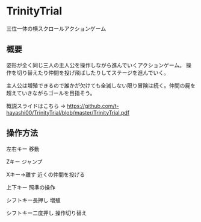# TrinityTrial
三位一体の横スクロールアクションゲーム
## 概要
姿形が全く同じ三人の主人公を操作しながら進んでいくアクションゲーム。
操作を切り替えたり仲間を投げ飛ばしたりしてステージを進んでいく。

主人公は増殖できるので誰かが欠けても全滅しない限り冒険は続く。仲間の屍を超えていきながらゴールを目指そう。

概説スライドはこちら → https://github.com/t-hayashi00/TrinityTrial/blob/master/TrinityTrial.pdf

## 操作方法
左右キー 移動

Zキー ジャンプ

Xキー→離す 近くの仲間を投げる

上下キー 照準の操作

シフトキー長押し 増殖

シフトキー二度押し 操作切り替え
